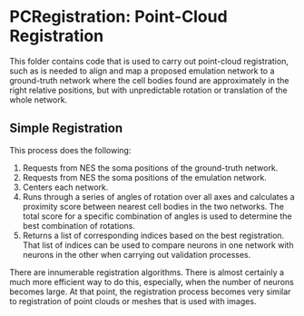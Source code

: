 # PCRegistration: Point-Cloud Registration

This folder contains code that is used to carry out point-cloud registration,
such as is needed to align and map a proposed emulation network to a
ground-truth network where the cell bodies found are approximately in the
right relative positions, but with unpredictable rotation or translation of
the whole network.

## Simple Registration

This process does the following:

1. Requests from NES the soma positions of the ground-truth network.
2. Requests from NES the soma positions of the emulation network.
3. Centers each network.
4. Runs through a series of angles of rotation over all axes and
   calculates a proximity score between nearest cell bodies in
   the two networks. The total score for a specific combination of
   angles is used to determine the best combination of rotations.
5. Returns a list of corresponding indices based on the best
   registration. That list of indices can be used to compare
   neurons in one network with neurons in the other when carrying
   out validation processes.

There are innumerable registration algorithms. There is almost certainly a
much more efficient way to do this, especially, when the number of neurons
becomes large. At that point, the registration process becomes very similar
to registration of point clouds or meshes that is used with images.

